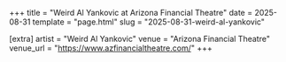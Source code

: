 +++
title = "Weird Al Yankovic at Arizona Financial Theatre"
date = 2025-08-31
template = "page.html"
slug = "2025-08-31-weird-al-yankovic"

[extra]
artist = "Weird Al Yankovic"
venue = "Arizona Financial Theatre"
venue_url = "https://www.azfinancialtheatre.com/"
+++
